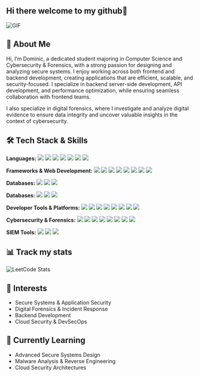 ## Hi there welcome to my github👋

![GIF](https://media1.giphy.com/media/v1.Y2lkPTc5MGI3NjExbXlpZHN3dXJ3OXFvc3c1Z3h4Y3dlNnE3aXhtazZqYzB6M3V6dGtrMiZlcD12MV9pbnRlcm5hbF9naWZfYnlfaWQmY3Q9Zw/NlVv7LpinkCAcGaopP/giphy.gif)

## 🚀 About Me

Hi, I’m Dominic, a dedicated student majoring in Computer Science and Cybersecurity & Forensics, with a strong passion for designing and analyzing secure systems. I enjoy working across both frontend and backend development, creating applications that are efficient, scalable, and security-focused. I specialize in backend server-side development, API development, and performance optimization, while ensuring seamless collaboration with frontend teams.

I also specialize in digital forensics, where I investigate and analyze digital evidence to ensure data integrity and uncover valuable insights in the context of cybersecurity.

## 🛠️ Tech Stack & Skills

<p>
  <b>Languages:</b>
  <img src="https://img.shields.io/badge/Python-3776AB?style=flat&logo=python&logoColor=white"/>
  <img src="https://img.shields.io/badge/C-00599C?style=flat&logo=c&logoColor=white"/>
  <img src="https://img.shields.io/badge/C++-00599C?style=flat&logo=cplusplus&logoColor=white"/>
  <img src="https://img.shields.io/badge/Java-007396?style=flat&logo=java&logoColor=white"/>
  <img src="https://img.shields.io/badge/JavaScript-F7DF1E?style=flat&logo=javascript&logoColor=black"/>
  <img src="https://img.shields.io/badge/TypeScript-3178C6?style=flat&logo=typescript&logoColor=white"/>
  <img src="https://img.shields.io/badge/Go-00ADD8?style=flat&logo=go&logoColor=white"/>
</p>
<p>
  <b>Frameworks & Web Development:</b>
  <img src="https://img.shields.io/badge/React-20232A?style=flat&logo=react&logoColor=61DAFB"/>
  <img src="https://img.shields.io/badge/Node.js-339933?style=flat&logo=node.js&logoColor=white"/>
  <img src="https://img.shields.io/badge/Spring_Boot-6DB33F?style=flat&logo=springboot&logoColor=white"/>
  <img src="https://img.shields.io/badge/REST_API-009688?style=flat&logo=fastapi&logoColor=white"/>
  <img src="https://img.shields.io/badge/Tailwind_CSS-38B2AC?style=flat&logo=tailwind-css&logoColor=white"/>
  <img src="https://img.shields.io/badge/HTML5-E34F26?style=flat&logo=html5&logoColor=white"/>
  <img src="https://img.shields.io/badge/CSS3-1572B6?style=flat&logo=css3&logoColor=white"/>
  <img src="https://img.shields.io/badge/JSON-000000?style=flat&logo=json&logoColor=white"/>
</p>
<p>
  <b>Databases:</b>
  <img src="https://img.shields.io/badge/MySQL-4479A1?style=flat-square&logo=mysql&logoColor=white"/>
  <img src="https://img.shields.io/badge/PostgreSQL-336791?style=flat-square&logo=postgresql&logoColor=white"/>
  <img src="https://img.shields.io/badge/MongoDB-47A248?style=flat-square&logo=mongodb&logoColor=white"/>
</p>
<p>
  <b>Databases:</b>
  <img src="https://img.shields.io/badge/MySQL-4479A1?style=for-the-badge&logo=mysql&logoColor=white"/>
  <img src="https://img.shields.io/badge/PostgreSQL-336791?style=for-the-badge&logo=postgresql&logoColor=white"/>
  <img src="https://img.shields.io/badge/MongoDB-47A248?style=for-the-badge&logo=mongodb&logoColor=white"/>
</p>
<p>
  <b>Developer Tools & Platforms:</b>
  <img src="https://img.shields.io/badge/Git-F05032?style=for-the-badge&logo=git&logoColor=white"/>
  <img src="https://img.shields.io/badge/GitHub-181717?style=for-the-badge&logo=github&logoColor=white"/>
  <img src="https://img.shields.io/badge/Linux-FCC624?style=for-the-badge&logo=linux&logoColor=black"/>
  <img src="https://img.shields.io/badge/Docker-2496ED?style=for-the-badge&logo=docker&logoColor=white"/>
  <img src="https://img.shields.io/badge/Kubernetes-326CE5?style=for-the-badge&logo=kubernetes&logoColor=white"/>
  <img src="https://img.shields.io/badge/AWS-232F3E?style=for-the-badge&logo=amazon-aws&logoColor=white"/>
  <img src="https://img.shields.io/badge/Postman-FF6C37?style=for-the-badge&logo=postman&logoColor=white"/>
  <img src="https://img.shields.io/badge/IntelliJ_IDEA-000000?style=for-the-badge&logo=intellij-idea&logoColor=white"/>
</p>
<p>
  <b>Cybersecurity & Forensics:</b>
  <img src="https://img.shields.io/badge/Wireshark-1679A7?style=for-the-badge&logo=wireshark&logoColor=white"/>
  <img src="https://img.shields.io/badge/Burp_Suite-FF6633?style=for-the-badge&logo=burp-suite&logoColor=white"/>
  <img src="https://img.shields.io/badge/Nessus-009639?style=for-the-badge&logo=tenable&logoColor=white"/>
  <img src="https://img.shields.io/badge/Metasploit-1679A7?style=for-the-badge&logo=metasploit&logoColor=white"/>
  <img src="https://img.shields.io/badge/Kali_Linux-557C94?style=for-the-badge&logo=kali-linux&logoColor=white"/>
  <img src="https://img.shields.io/badge/Magnet_AXIOM-000000?style=for-the-badge"/>
  <img src="https://img.shields.io/badge/Autopsy-000000?style=for-the-badge"/>
  <img src="https://img.shields.io/badge/Cellebrite-FF8000?style=for-the-badge"/>
</p>
<p>
  <b>SIEM Tools:</b>
  <img src="https://img.shields.io/badge/Splunk-000000?style=for-the-badge&logo=splunk&logoColor=white"/>
  <img src="https://img.shields.io/badge/Azure_Sentinel-0078D4?style=for-the-badge&logo=microsoft-azure&logoColor=white"/>
  <img src="https://img.shields.io/badge/Wazuh-00599C?style=for-the-badge"/>
</p>


## 📊 Track my stats

![LeetCode Stats](https://leetcard.jacoblin.cool/Dominic-Acosta?theme=dark&font=Roboto&ext=contest)

## 📌 Interests

- Secure Systems & Application Security  
- Digital Forensics & Incident Response  
- Backend Development  
- Cloud Security & DevSecOps  

## 🌱 Currently Learning

- Advanced Secure Systems Design  
- Malware Analysis & Reverse Engineering  
- Cloud Security Architectures  
